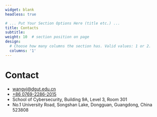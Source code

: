 ```yaml
---
widget: blank
headless: true

# ... Put Your Section Options Here (title etc.) ...
title: Contacts
subtitle:
weight: 10  # section position on page
design:
  # Choose how many columns the section has. Valid values: 1 or 2.
  columns: '1'
---
```



<div class="container">
    <div class="row justify-content-center">
        <div class="section-heading col-12 mb-3 text-center">
            <h1 class="mb-0">Contact</h1>
        </div>
        <div class="col-12">
            <ul class="fa-ul">
                <li>
                    <i class="fa-li fas fa-envelope fa-2x" aria-hidden="true"></i>
                    <span id="person-email">
                        <a href="mailto:wangyi@dgut.edu.cn">wangyi@dgut.edu.cn</a>
                    </span>
                </li>
                <li>
                    <i class="fa-li fas fa-phone fa-2x" aria-hidden="true"></i>
                    <span id="person-telephone">
                        <a href="tel:+86%200769-2286-2015">+86 0769-2286-2015</a>
                    </span>
                </li>
                <li>
                    <i class="fa-li fas fa-compass fa-2x" aria-hidden="true"></i>
                    <span>School of Cybersecurity, Building 9A, Level 3, Room 301</span>
                </li>
                <li>
                    <i class="fa-li fas fa-map-marker fa-2x" aria-hidden="true"></i>
                    <span id="person-address">No.1 University Road, Songshan Lake, Dongguan, Guangdong, China 523808</span>
                </li>
                <!-- <li>
                    <i class="fa-li fas fa-clock fa-2x" aria-hidden="true"></i>
                    <span>09:00 ~ 17:00</span>
                </li> -->
            </ul>
        </div>
    </div>
</div>       